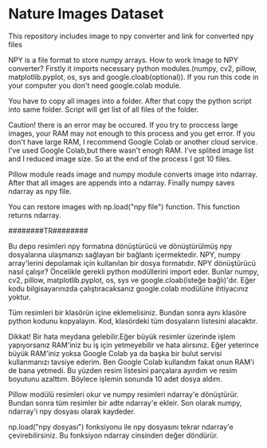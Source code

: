 # Nature Images Dataset
This repository includes image to npy converter and link for converted npy files

  NPY is a file format to store numpy arrays. How to work Image to NPY converter? Firstly it imports necessary python modules.(numpy, cv2, pillow, matplotlib.pyplot, os, sys and google.cloab(optional)). If you run this code in your computer you don't need google.colab module.

  You have to copy all images into a folder. After that copy the python script into same folder. Script will get list of all files of the folder.
  
  Caution! there is an error may be occured. If you try to proccess large images, your RAM may not enough to this process and you get error.
If you don't have large RAM, I recommend Google Colab or another cloud service. I've used Google Colab,but there wasn't enogh RAM. 
I've splited image list and I reduced image size. So at the end of the process I got 10 files.

  Pillow module reads image and numpy module converts image into ndarray. After that all images are appends into a ndarray. Finally numpy saves ndarray as npy file.

  You can restore images with np.load("npy file") function. This function returns ndarray.

########TR########

 Bu depo resimleri npy formatına dönüştürücü ve dönüştürülmüş npy dosyalarına ulaşmanızı sağlayan bir bağlantı içermektedir.
 NPY, numpy array'lerini depolamak için kullanılan bir dosya formatıdır. NPY dönüştürücü nasıl çalışır? Öncelikle gerekli python modüllerini import eder.
 Bunlar numpy, cv2, pillow, matplotlib.pyplot, os, sys ve google.cloab(isteğe bağlı)'dır. 
 Eğer kodu bilgisayarınızda çalıştıracaksanız google.colab modülüne ihtiyacınız yoktur.
 
 Tüm resimleri bir klasörün içine eklemelisiniz. Bundan sonra aynı klasöre python kodunu kopyalayın. Kod, klasördeki tüm dosyaların listesini alacaktır.
 
 Dikkat! Bir hata meydana gelebilir.Eğer büyük resimler üzerinde işlem yapıyorsanız RAM'iniz bu iş için yetmeyebilir ve hata alırsınız. 
 Eğer yeterince büyük RAM'iniz yoksa Google Colab ya da başka bir bulut servisi kullanmanızı tavsiye ederim. Ben Google Colab kullandım fakat onun RAM'i de bana yetmedi. 
 Bu yüzden resim listesini parçalara ayırdım ve resim boyutunu azalttım. Böylece işlemin sonunda 10 adet dosya aldım.
 
 Pillow modülü resimleri okur ve numpy resimleri ndarray'e dönüştürür. Bundan sonra tüm resimler bir adte ndarray'e ekleir. Son olarak numpy, ndarray'i npy dosyası olarak kaydeder.
 
 np.load("npy dosyası") fonksiyonu ile npy dosyasını tekrar ndarray'e çevirebilirsiniz. Bu fonksiyon ndarray cinsinden değer döndürür.
